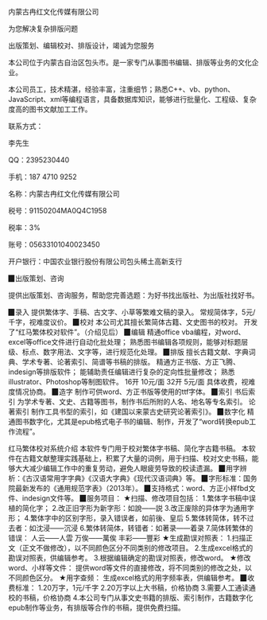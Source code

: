 内蒙古冉红文化传媒有限公司

为您解决复杂排版问题

出版策划、编辑校对、排版设计，竭诚为您服务

本公司位于内蒙古自治区包头市。是一家专门从事图书编辑、排版等业务的文化企业。

本公司员工，技术精湛，经验丰富，注重细节；熟悉C++、vb、python、JavaScript、xml等编程语言，具备数据库知识，能够进行批量化、工程级、复杂度高的图书文献加工工作。

联系方式：

李先生

QQ：2395230440

手机：187 4710 9252

名称：内蒙古冉红文化传媒有限公司

税号：91150204MA0Q4C1958

税率：3%

账号：05633101040023450

开户银行：中国农业银行股份有限公司包头稀土高新支行


▉出版策划、咨询

提供出版策划、咨询服务，帮助您完善选题：为好书找出版社、为出版社找好书。

▉录入
提供繁体字、手稿、古文字、小草等繁难文稿的录入。
常规简体字，5元/千字，视难度议价。
▉校对
本公司尤其擅长繁简体古籍、文史图书的校对。
开发了“红马繁体校对软件”。（介绍见后）
▉编辑
精通office vba编程，对word、excel等office文件进行自动化批处理；
熟悉图书编辑各项规则，能够对标题层级、标点、数字用法、文字等，进行规范化处理。
▉排版
擅长古籍文献、字典词典、学术专著、论著索引、简谱等书稿的排版。
精通方正书版、方正飞腾、indesign等排版软件；
能辅助责任编辑进行复杂的定向性批量修改；
熟悉illustrator、Photoshop等制图软件。
16开 10元/面
32开 5元/面
具体收费，视难度情况协商。
▉造字
制作可供word、方正书版等使用的ttf字体。
▉索引
书后索引
为学术专著、文史、古籍等图书，制作书后所附的人名、地名等专名索引。
论著索引
制作工具书型的索引，如《建国以来蒙古史研究论著索引》。
▉数字化
精通图书数字化，尤其是epub格式电子书的编辑、制作，开发了“word转换epub工作流程”。

 红马繁体校对系统介绍
本软件专门用于校对繁体字书稿、简化字古籍书稿。
本软件在古籍文献整理实践基础上，积累了大量的词例，用于扫描、校对文史书稿，能够大大减少编辑工作中的重复劳动，避免人眼疲劳导致的校读遗漏。
▉用字辨析：《古汉语常用字字典》《汉语大字典》《现代汉语词典》等。
▉字形标准：国务院最新发布的《通用规范字表》（2013年）。
▉支持格式：word、方正小样fbd文件、indesign文件等。
▉服务项目：
★扫描、修改项目包括：
1.繁体字书稿中误植的简化字；
2.改正旧字形为新字形：如說——説
3.改正废除的异体字为通用字形；
4.繁体字中的区别字形，录入错误者，如前後、皇后
5.繁体转简体，转不过去者：如沈浸——沉浸
6.繁体转简体，转错者：如著录——着录
7.简体转繁体的错误：
人云——人雲
万俟——萬俟
丰彩——豐彩
★生成勘误对照表：
1.扫描正文（正文不做修改），以不同颜色区分不同类别的修改项目。
2.生成excel格式的勘误对照表，供编辑参考。
3.根据编辑确定的勘误对照表，修改word。
★修改word、小样等文件：
提供word等文件的直接修改，将不同类别的修改之处，以不同颜色区分。
★用字查频：
生成excel格式的用字频率表，供编辑参考。
▉收费标准：
1.20万字，1元/千字
2.20万字以上大书稿，价格协商
3.需要人工通读通校的书稿，价格协商
4.本公司专门从事文史书籍的排版、索引制作，古籍数字化epub制作等业务，有排版等合作的书稿，提供免费扫描。

